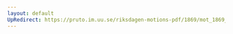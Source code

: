 ```yaml
---
layout: default
UpRedirect: https://pruto.im.uu.se/riksdagen-motions-pdf/1869/mot_1869__ak__181.pdf
---
```

